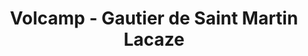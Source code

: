---
  name: G. de Saint Martin Lacaze
  title: Volcamp - Gautier de Saint Martin Lacaze
  abstract: 
  twitter: none
  photo: none
  linkedin: none
  keynotes: false
---